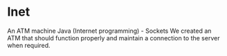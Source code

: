 # Inet
An ATM machine
Java (Internet programming) - Sockets
We created an ATM that should function properly and maintain a connection to the server when required.
